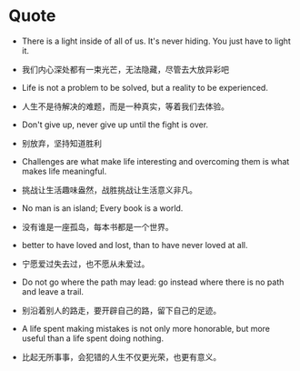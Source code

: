 # Quote

- There is a light inside of all of us. It's never hiding. You just have to light it.

- 我们内心深处都有一束光芒，无法隐藏，尽管去大放异彩吧

- Life is not a problem to be solved, but a reality to be experienced.

- 人生不是待解决的难题，而是一种真实，等着我们去体验。

- Don't give up, never give up until the fight is over.

- 别放弃，坚持知道胜利

- Challenges are what make life interesting and overcoming them is what makes life meaningful.

- 挑战让生活趣味盎然，战胜挑战让生活意义非凡。

- No man is an island; Every book is a world.

- 没有谁是一座孤岛，每本书都是一个世界。

- better to have loved and lost, than to have never loved at all.

- 宁愿爱过失去过，也不愿从未爱过。

- Do not go where the path may lead: go instead where there is no path and leave a trail.

- 别沿着别人的路走，要开辟自己的路，留下自己的足迹。

- A life spent making mistakes is not only more honorable, but more useful than a life spent doing nothing.

- 比起无所事事，会犯错的人生不仅更光荣，也更有意义。